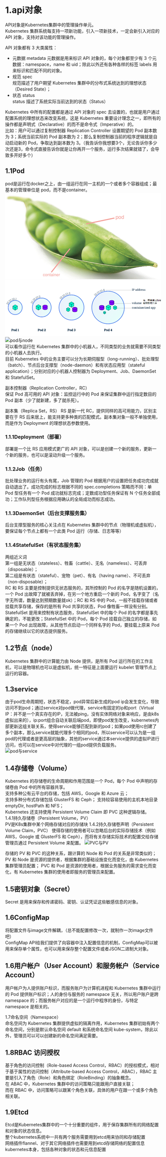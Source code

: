1.api对象  
=
API对象是Kubernetes集群中的管理操作单元。  
Kubernetes 集群系统每支持一项新功能，引入一项新技术，一定会新引入对应的 API 对象，支持对该功能的管理操作。  

API 对象都有 3 大类属性：  
* 元数据 metadata
    元数据是用来标识 API 对象的，每个对象都至少有 3 个元数据：namespace，name 和 uid；除此以外还有各种各样的标签 labels 用来标识和匹配不同的对象。
* 规范 spec   
    规范描述了用户期望 Kubernetes 集群中的分布式系统达到的理想状态（Desired State）；
* 状态 status  
    status 描述了系统实际当前达到的状态（Status）  

Kubernetes 中所有的配置都是通过 API 对象的 spec 去设置的，也就是用户通过配置系统的理想状态来改变系统，这是 Kubernetes 重要设计理念之一，即所有的操作都是声明式（Declarative）的而不是命令式（Imperative）的。  
比如：用户可以通过复制控制器 Replication Controller 设置期望的 Pod 副本数为 3；系统当前实际的 Pod 副本数为 2；那么复制控制器当前的程序逻辑就是自动启动新的 Pod，争取达到副本数为 3。（我告诉你我想要3个，无论告诉你多少次还是3，命令式直接告诉你就是让你再开一个服务，运行多次结果就错了，会导致多开好多个）  

1.1Pod  
-  
pod是运行在docker之上，由一组运行在同一主机的一个或者多个容器组成；最基本的管理单位是 pod，而不是container。  
    ![pod与容器](../../image/k8s/pod与容器1.png)  
    ![pod与容器](../../image/k8s/pod与容器2.png)  
    ![pod与node](../../image/k8s/node与pod.png)   
可以看作运行在 Kubernetes 集群中的小机器人，不同类型的业务就需要不同类型的小机器人去执行。  
目前 Kubernetes 中的业务主要可以分为长期伺服型（long-running）、批处理型（batch）、节点后台支撑型（node-daemon）和有状态应用型（stateful application）；分别对应的小机器人控制器为 Deployment、Job、DaemonSet 和 StatefulSet。  

副本控制器（Replication Controller，RC）  
保证 Pod 高可用的 API 对象：监控运行中的 Pod 来保证集群中运行指定数目的 Pod 副本（少了就新建，多了就杀死）。

副本集（Replica Set，RS）
RS 是新一代 RC，提供同样的高可用能力，区别主要在于 RS 后来居上，能支持更多种类的匹配模式。副本集对象一般不单独使用，而是作为 Deployment 的理想状态参数使用。  

### 1.1.1Deployment（部署）
部署是一个比 RS 应用模式更广的 API 对象，可以是创建一个新的服务，更新一个新的服务，也可以是滚动升级一个服务。  
### 1.1.2Job（任务）    
批处理业务的运行有头有尾，Job 管理的 Pod 根据用户的设置把任务成功完成就自动退出了。成功完成的标志根据不同的 spec.completions 策略而不同：单 Pod 型任务有一个 Pod 成功就标志完成；定数成功型任务保证有 N 个任务全部成功；工作队列型任务根据应用确认的全局成功而标志成功。
### 1.1.3DaemonSet（后台支撑服务集）  
后台支撑型服务的核心关注点在 Kubernetes 集群中的节点（物理机或虚拟机），要保证每个节点上都有一个此类 Pod 运行（存储、日志等等）
### 1.1.4StatefulSet（有状态服务集）  
两组近义词  
第一组是无状态（stateless）、牲畜（cattle）、无名（nameless）、可丢弃（disposable）；  
第二组是有状态（stateful）、宠物（pet）、有名（having name）、不可丢弃（non-disposable）；  
RC 和 RS 主要是控制提供无状态服务的，其所控制的 Pod 的名字是随机设置的，一个 Pod 出故障了就被丢弃掉，在另一个地方重启一个新的 Pod，名字变了（名字无所谓，数量达到预期数量就ok）；RC 和 RS 中的 Pod，一般不挂载存储或者挂载共享存储，保存的是所有 Pod 共享的状态，Pod 像牲畜一样没有分别。  
StatefulSet 是用来控制有状态服务，StatefulSet 中的每个 Pod 的名字都是事先确定的，不能更改；StatefulSet 中的 Pod，每个 Pod 挂载自己独立的存储，如果一个 Pod 出现故障，从其他节点启动一个同样名字的 Pod，要挂载上原来 Pod 的存储继续以它的状态提供服务。  

1.2节点（node）
-  
Kubernetes 集群中的计算能力由 Node 提供，是所有 Pod 运行所在的工作主机，可以是物理机也可以是虚拟机，统一特征是上面要运行 kubelet 管理节点上运行的容器。

1.3service  
-  
由于pod生命周期短，状态不稳定，pod异常后新生成的pod ip会发生变化，导致访问不到pod；通过service对pod做代理，service有固定的ip和port（Virtual IP：并不是一个真实存在的IP，无法被ping，没有实体网络对象来响应，是由k8s虚拟出来的），ip:port组合自动关联后端pod，即使pod发生改变，kubernetes内部更新这组关联关系，使得service能够匹配到新的pod；如果pod使用rc创建了多个副本，那么service就能代理多个相同的pod，所以service可以认为是一组pod的代理或者是更高层的抽象，其他的service通过本service提供的虚拟IP进行访问，也可以在service中对代理的一组pod提供负载服务。  
![pod与service](../../image/k8s/service与pod.png)   

1.4存储卷（Volume）
-    
Kubernetes 的存储卷的生命周期和作用范围是一个 Pod，每个 Pod 中声明的存储卷由 Pod 中的所有容器共享。  
支持多种公有云平台的存储，包括 AWS，Google 和 Azure 云；  
支持多种分布式存储包括 GlusterFS 和 Ceph；  支持较容易使用的主机本地目录 emptyDir, hostPath 和 NFS；  
Kubernetes 还支持使用 Persistent Volume Claim 即 PVC 这种逻辑存储。  
1.4.1持久存储卷（Persistent Volume，PV）  
PV是K8s集群中某个网络存储对应的存储块
1.4.2持久存储卷声明（Persistent Volume Claim，PVC）
使得存储的使用者可以忽略后台的实际存储技术（例如 AWS，Google 或 GlusterFS 和 Ceph），而将有关存储实际技术的配置交给存储管理员通过 Persistent Volume 来配置。
![PVC与PV](../../image/k8s/PVC与PV.png)  

存储的 PV 和 PVC 的这种关系，跟计算的 Node 和 Pod 的关系是非常类似的；
PV 和 Node 是资源的提供者，根据集群的基础设施变化而变化，由 Kubernetes 集群管理员配置；
PVC 和 Pod 是资源的使用者，根据业务服务的需求变化而变化，有 Kubernetes 集群的使用者即服务的管理员来配置。

1.5密钥对象（Secret）
-  
Secret 是用来保存和传递密码、密钥、认证凭证这些敏感信息的对象。  

1.6ConfigMap  
-  
将配置文件与image文件解耦，（总不能配置修改一次，就制作一次image文件吧）  
ConfigMap API给我们提供了向容器中注入配置信息的机制，ConfigMap可以被用来保存单个属性，也可以用来保存整个配置文件或者JSON二进制大对象。

1.6用户帐户（User Account）和服务帐户（Service Account）  
-  
用户帐户为人提供账户标识，而服务账户为计算机进程和 Kubernetes 集群中运行的 Pod 提供账户标识；人的身份与服务的 namespace 无关，所以用户账户是跨 namespace 的；而服务帐户对应的是一个运行中程序的身份，与特定 namespace 是相关的。  

1.7命名空间（Namespace）  
命名空间为 Kubernetes 集群提供虚拟的隔离作用，Kubernetes 集群初始有两个命名空间，分别是默认命名空间 default 和系统命名空间 kube-system，除此以外，管理员可以可以创建新的命名空间满足需要。

1.8RBAC 访问授权  
-  
基于角色的访问控制（Role-based Access Control，RBAC）的授权模式，相对于基于属性的访问控制（Attribute-based Access Control，ABAC），RBAC 主要是引入了角色（Role）和角色绑定（RoleBinding）的抽象概念。  
在 ABAC 中，Kubernetes 集群中的访问策略只能跟用户直接关联；  
而在 RBAC 中，访问策略可以跟某个角色关联，具体的用户在跟一个或多个角色相关联。  

1.9Etcd
-  
Etcd是Kubernetes集群中的一个十分重要的组件，用于保存集群所有的网络配置和对象的状态信息。  
整个kubernetes系统中一共有两个服务需要用到etcd用来协同和存储配置  
网络插件flannel、对于其它网络插件也需要用到etcd存储网络的配置信息  
kubernetes本身，包括各种对象的状态和元信息配置  